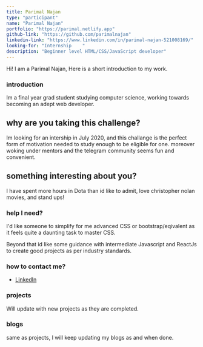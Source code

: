 ```yaml
---
title: Parimal Najan    
type: "participant"
name: "Parimal Najan"
portfolio: "https://parimal.netlify.app"
github-link: "https://github.com/parimalnajan"
linkedin-link: "https://www.linkedin.com/in/parimal-najan-521008169/"
looking-for: "Internship    "
description: "Beginner level HTML/CSS/JavaScript developer"
---
```


Hi! I am a Parimal Najan, Here is a short introduction to my work.

### introduction    

Im a final year grad student studying computer science, working towards becoming an adept web developer.

## why are you taking this challenge?

Im looking for an intership in July 2020, and this challange is the perfect form of motivation needed to study enough to be eligible for one. moreover woking under mentors and the telegram community seems fun and convenient.
 
## something interesting about you?

I have spent more hours in Dota than id like to admit, love christopher nolan movies, and stand ups!

### help I need?

I'd like someone to simplify for me advanced CSS or bootstrap/eqivalent as it feels quite a daunting task to master CSS.

Beyond that id like some guidance with intermediate Javascript and ReactJs to create good projects as per industry standards.

### how to contact me?


- [LinkedIn](https://www.linkedin.com/in/parimal-najan-521008169/)

### projects

Will update with new projects as they are completed. 

### blogs

same as projects, I will keep updating my blogs as and when done.

